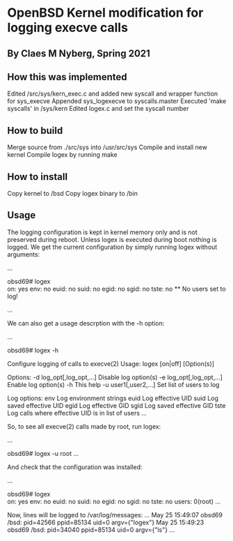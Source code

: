 # OpenBSD Kernel modification for logging execve calls
## By Claes M Nyberg, Spring 2021

## How this was implemented
Edited /src/sys/kern_exec.c and added new syscall and wrapper function for sys_execve
Appended sys_logexecve to syscalls.master 
Executed 'make syscalls' in /sys/kern
Edited logex.c and set the syscall number

## How to build
Merge source from ./src/sys into /usr/src/sys
Compile and install new kernel
Compile logex by running make

## How to install
Copy kernel to /bsd
Copy logex binary to /bin


## Usage
The logging configuration is kept in kernel memory only and 
is not preserved during reboot. Unless logex is executed
during boot nothing is logged. We get the current configuration
by simply running logex without arguments:

...

obsd69# logex                                                                                 
	  on: yes
	 env: no
	euid: no
	suid: no
	egid: no
	sgid: no
	tste: no
	** No users set to log!

...

We can also get a usage descrption with the -h option:

...

obsd69# logex -h

Configure logging of calls to execve(2)
Usage: logex [on|off] [Option(s)]

Options:
  -d log_opt[,log_opt,...]  Disable log option(s)
  -e log_opt[,log_opt,...]  Enable log option(s)
  -h                        This help
  -u user1[,user2,...]      Set list of users to log

Log options:
  env     Log environment strings
  euid    Log effective UID
  suid    Log saved effective UID
  egid    Log effective GID
  sgid    Log saved effective GID
  tste    Log calls where effective UID is in list of users
...

So, to see all execve(2) calls made by root, run logex:

...

obsd69# logex -u root
...

And check that the configuration was installed:

...

obsd69# logex                                                                                 
   on: yes
  env: no
 euid: no
 suid: no
 egid: no
 sgid: no
 tste: no
users: 0(root) 
...

Now, lines will be logged to /var/log/messages:
...
May 25 15:49:07 obsd69 /bsd: pid=42566 ppid=85134 uid=0 argv={"logex"} 
May 25 15:49:23 obsd69 /bsd: pid=34040 ppid=85134 uid=0 argv={"ls"} 
...
